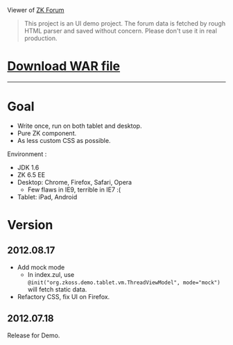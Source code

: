 Viewer of [ZK Forum](http://www.zkoss.org/forum/)

> This project is an UI demo project. 
> The forum data is fetched by rough HTML parser and saved without concern.
> Please don't use it in real production.

# [Download WAR file](https://github.com/downloads/MontyPan/ZKForumViewer/ZKForumViewer-6.5.0.FL.20120815.war)
______________________________________________________________________

Goal
====
* Write once, run on both tablet and desktop.
* Pure ZK component.
* As less custom CSS as possible.

Environment :
* JDK 1.6
* ZK 6.5 EE
* Desktop: Chrome, Firefox, Safari, Opera
	* Few flaws in IE9, terrible in IE7  :(
* Tablet: iPad, Android

Version
=======
## 2012.08.17 ##
* Add mock mode
	* In index.zul, use `@init("org.zkoss.demo.tablet.vm.ThreadViewModel", mode="mock")` 
	  will fetch static data.
* Refactory CSS, fix UI on Firefox.

## 2012.07.18 ##
Release for Demo.